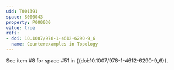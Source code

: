 ```yaml
---
uid: T001391
space: S000043
property: P000030
value: true
refs:
- doi: 10.1007/978-1-4612-6290-9_6
  name: Counterexamples in Topology
---
```


See item #8 for space #51 in {{doi:10.1007/978-1-4612-6290-9_6}}.
